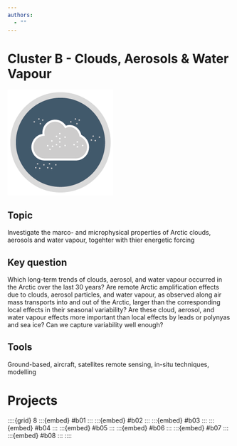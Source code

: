 ```yaml
---
authors:
  - ""
---
```

# Cluster B - Clouds, Aerosols & Water Vapour	

[![Icon of Cluster B](../logos/icon_b.png)](https://www.ac3-tr.de/projects/cluster-b/)

## Topic

Investigate the marco- and microphysical properties of Arctic clouds, aerosols and water vapour, togehter with thier energetic forcing

## Key question

Which long-term trends of clouds, aerosol, and water vapour occurred in the Arctic over the last 30 years? Are remote Arctic amplification effects due to clouds, aerosol particles, and water vapour, as observed along air mass transports into and out of the Arctic, larger than the corresponding local effects in their seasonal variability? Are these cloud, aerosol, and water vapour effects more important than local effects by leads or polynyas and sea ice? Can we capture variability well enough?


## Tools

Ground-based, aircraft, satellites remote sensing, in-situ techniques, modelling

# Projects

::::{grid} 8
:::{embed} #b01
:::
:::{embed} #b02
:::
:::{embed} #b03
:::
:::{embed} #b04
:::
:::{embed} #b05
:::
:::{embed} #b06
:::
:::{embed} #b07
:::
:::{embed} #b08
:::
::::
